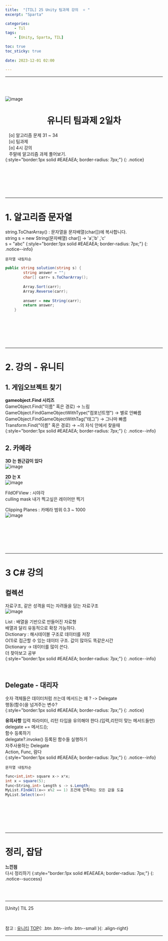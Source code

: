 ```yaml
---
title:  "[TIL] 25 Unity 팀과제 강의  ⭐ "
excerpt: "Sparta"

categories:
    - Til
tags:
    - [Unity, Sparta, TIL]

toc: true
toc_sticky: true
 
date: 2023-12-01 02:00

---
```

- - -


<BR><BR>

![image](https://github.com/levell1/levell1.github.io/assets/96651722/6f04644c-c600-44a3-8ba1-a4abf3d03761)


<center><H1>  유니티 팀과제 2일차 </H1></center>

&nbsp;&nbsp; [o] 알고리즘 문제   31 ~ 34    
&nbsp;&nbsp; [o] 팀과제   
&nbsp;&nbsp; [o] 4시 강의   
&nbsp;&nbsp; 주말에 알고리즘 과제 풀어보기.  
{:style="border:1px solid #EAEAEA; border-radius: 7px;"}
{: .notice}  

<br><br><br><br><br>
- - - 

# 1. 알고리즘 문자열
string.ToCharArray() :  문자열을 문자배열(char[])에 복사합니다.  
string s = new String(문자배열) char[]   -> 'a','b' ,'c'  
s = "abc"
{:style="border:1px solid #EAEAEA; border-radius: 7px;"}
{: .notice--info}   
<div class="notice--primary" markdown="1"> 

`문자열 내림차순`
```c# 
public string solution(string s) {
        string answer = "";
        char[] carr= s.ToCharArray();
        
        Array.Sort(carr);
        Array.Reverse(carr);
        
        answer = new String(carr);
        return answer;
    }
```
</div>

<br><br><br><br><br>
- - - 

# 2. 강의 - 유니티  

## 1. 게임오브젝트 찾기
**gameobject.Find 시리즈**  
GameObject.Find("이름" 혹은 경로) -> 느림  
GameObject.FindGameObjectWithType("컴포넌트명") -> 별로 안빠름  
GameObject.FindGameObjectWithTag("태그") -> 그나마 빠름  
Transform.Find("이름" 혹은 경로)  -> ~의 자식 안에서 찾을때  
{:style="border:1px solid #EAEAEA; border-radius: 7px;"}
{: .notice--info} 
<br>

## 2. 카메라
**3D 는 원근감이 있다**  
![image](https://github.com/levell1/levell1.github.io/assets/96651722/d6d8f31a-e618-4302-83fd-4c74001c9629)


**2D 는 X**  
![image](https://github.com/levell1/levell1.github.io/assets/96651722/eaed8fa8-5573-4b17-a1e5-8c53b0f52ad2)


FildOFView : 시야각  
culling mask 내가 찍고싶은 레이어만 찍기  

Clipping Planes : 카메라 범위 0.3 ~ 1000  
![image](https://github.com/levell1/levell1.github.io/assets/96651722/6540ccc2-10ef-406d-8a35-4c61870f4d06)

<br><br><br><br><br>
- - - 

# 3 C# 강의


## 컬렉션
자료구조, 같은 성격을 띠는 자려들을 담는 자료구조  
![image](https://github.com/levell1/levell1.github.io/assets/96651722/44fbc49a-38a4-4276-af37-7a589aa751cb)

List : 배열을 기반으로 만들어진 자료형  
배열과 달리 유동적으로 확장 가능하다.  
Dictionary : 해시테이블 구조로 데이터를 저장  
O(1)로 접근할 수 있는 데이터 구조. 값이 많아도 똑같은시간  
Dictionary -> 데이터를 많이 쓴다.  
더 찾아보고 공부  
{:style="border:1px solid #EAEAEA; border-radius: 7px;"}
{: .notice--info}  

<br>

## Delegate - 대리자
숫자 객체들은 데이터처럼 쓰는데 메서드는 왜 ? -> Delegate   
행동(함수)을 넘겨주는 변수?  
{:style="border:1px solid #EAEAEA; border-radius: 7px;"}
{: .notice}  

**유의사항**
입력 파라미터, 리턴 타입을 유의해야 한다.(입력,리턴이 맞는 메서드들만)  
delegate += 메서드();  
함수 등록하기  
delegate?.invoke() 등록된 함수들 실행하기  
자주사용하는 Delegate  
Action, Func, 람다  
{:style="border:1px solid #EAEAEA; border-radius: 7px;"}
{: .notice--info}  


<div class="notice--primary" markdown="1"> 

`문자열 내림차순`
```c# 
func<int,int> square x-> x*x;
int x = square(5);
func<String,int> Length s -> s.Length;
MyList.FIndAll(x=> x%2 == 1) 조건에 만족하는 모든 값을 도출
MyList.Select(x=>) 
```
</div>

<br><br><br><br><br>
- - - 

# 정리, 잡담

**느낀점**  
다시 정리하기
{:style="border:1px solid #EAEAEA; border-radius: 7px;"}
{: .notice--success}


<br><br>
- - - 

[Unity] TIL 25

<br>

참고 : [유니티](https://docs.unity3d.com/kr/)
[TOP](#){: .btn .btn--info .btn--small }{: .align-right}
<br>
- - -
